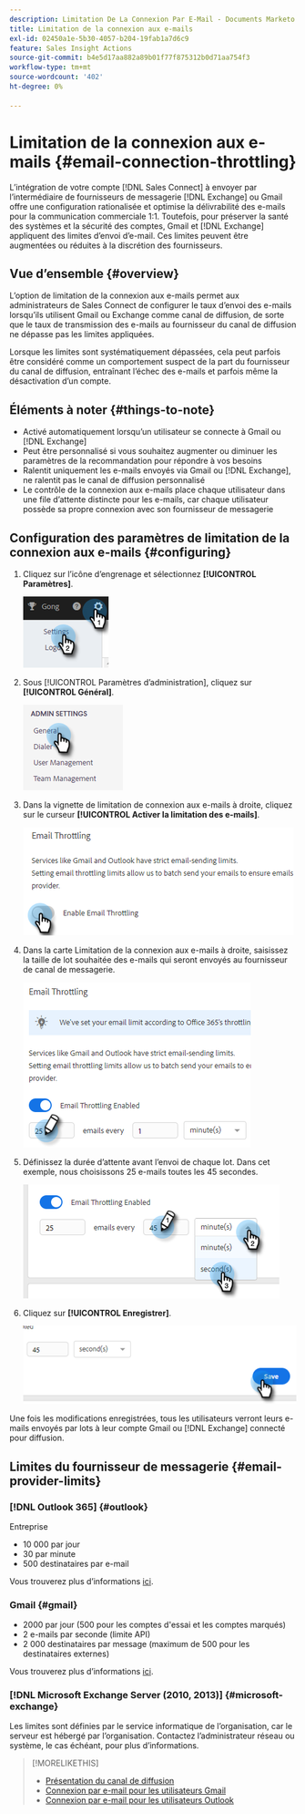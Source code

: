 ```yaml
---
description: Limitation De La Connexion Par E-Mail - Documents Marketo - Documentation Du Produit
title: Limitation de la connexion aux e-mails
exl-id: 02450a1e-5b30-4057-b204-19fab1a7d6c9
feature: Sales Insight Actions
source-git-commit: b4e5d17aa882a89b01f77f875312b0d71aa754f3
workflow-type: tm+mt
source-wordcount: '402'
ht-degree: 0%

---
```


# Limitation de la connexion aux e-mails {#email-connection-throttling}

L’intégration de votre compte [!DNL Sales Connect] à envoyer par l’intermédiaire de fournisseurs de messagerie [!DNL Exchange] ou Gmail offre une configuration rationalisée et optimise la délivrabilité des e-mails pour la communication commerciale 1:1. Toutefois, pour préserver la santé des systèmes et la sécurité des comptes, Gmail et [!DNL Exchange] appliquent des limites d’envoi d’e-mail. Ces limites peuvent être augmentées ou réduites à la discrétion des fournisseurs.

## Vue d’ensemble {#overview}

L’option de limitation de la connexion aux e-mails permet aux administrateurs de Sales Connect de configurer le taux d’envoi des e-mails lorsqu’ils utilisent Gmail ou Exchange comme canal de diffusion, de sorte que le taux de transmission des e-mails au fournisseur du canal de diffusion ne dépasse pas les limites appliquées.

Lorsque les limites sont systématiquement dépassées, cela peut parfois être considéré comme un comportement suspect de la part du fournisseur du canal de diffusion, entraînant l’échec des e-mails et parfois même la désactivation d’un compte.

## Éléments à noter {#things-to-note}

* Activé automatiquement lorsqu’un utilisateur se connecte à Gmail ou [!DNL Exchange]
* Peut être personnalisé si vous souhaitez augmenter ou diminuer les paramètres de la recommandation pour répondre à vos besoins
* Ralentit uniquement les e-mails envoyés via Gmail ou [!DNL Exchange], ne ralentit pas le canal de diffusion personnalisé
* Le contrôle de la connexion aux e-mails place chaque utilisateur dans une file d’attente distincte pour les e-mails, car chaque utilisateur possède sa propre connexion avec son fournisseur de messagerie

## Configuration des paramètres de limitation de la connexion aux e-mails {#configuring}

1. Cliquez sur l’icône d’engrenage et sélectionnez **[!UICONTROL Paramètres]**.

   ![](assets/email-connection-throttling-1.png)

1. Sous [!UICONTROL Paramètres d’administration], cliquez sur **[!UICONTROL Général]**.

   ![](assets/email-connection-throttling-2.png)

1. Dans la vignette de limitation de connexion aux e-mails à droite, cliquez sur le curseur **[!UICONTROL Activer la limitation des e-mails]**.

   ![](assets/email-connection-throttling-3.png)

1. Dans la carte Limitation de la connexion aux e-mails à droite, saisissez la taille de lot souhaitée des e-mails qui seront envoyés au fournisseur de canal de messagerie.

   ![](assets/email-connection-throttling-4.png)

1. Définissez la durée d’attente avant l’envoi de chaque lot. Dans cet exemple, nous choisissons 25 e-mails toutes les 45 secondes.

   ![](assets/email-connection-throttling-5.png)

1. Cliquez sur **[!UICONTROL Enregistrer]**.

   ![](assets/email-connection-throttling-6.png)

Une fois les modifications enregistrées, tous les utilisateurs verront leurs e-mails envoyés par lots à leur compte Gmail ou [!DNL Exchange] connecté pour diffusion.

## Limites du fournisseur de messagerie {#email-provider-limits}

### [!DNL Outlook 365] {#outlook}

Entreprise

* 10 000 par jour
* 30 par minute
* 500 destinataires par e-mail

Vous trouverez plus d’informations [ici](https://docs.microsoft.com/en-us/office365/servicedescriptions/exchange-online-service-description/exchange-online-limits?redirectedfrom=MSDN#RecipientLimits).

### Gmail {#gmail}

* 2000 par jour (500 pour les comptes d&#39;essai et les comptes marqués)
* 2 e-mails par seconde (limite API)
* 2 000 destinataires par message (maximum de 500 pour les destinataires externes)

Vous trouverez plus d’informations [ici](https://support.google.com/a/answer/166852?hl=en).

### [!DNL Microsoft Exchange Server (2010, 2013)] {#microsoft-exchange}

Les limites sont définies par le service informatique de l’organisation, car le serveur est hébergé par l’organisation. Contactez l’administrateur réseau ou système, le cas échéant, pour plus d’informations.

>[!MORELIKETHIS]
>
>* [Présentation du canal de diffusion](/help/marketo/product-docs/marketo-sales-connect/email/email-delivery/delivery-channel-overview.md)
>* [Connexion par e-mail pour les utilisateurs Gmail](/help/marketo/product-docs/marketo-sales-connect/email-plugins/gmail/email-connection-for-gmail-users.md)
>* [Connexion par e-mail pour les utilisateurs Outlook](/help/marketo/product-docs/marketo-sales-connect/email-plugins/msc-for-outlook/email-connection-for-outlook-users.md)
